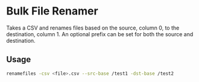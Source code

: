 # Bulk File Renamer

Takes a CSV and renames files based on the source, column 0, to the destination, column 1. An optional prefix can be set for both the source and destination.

## Usage

```bash
renamefiles -csv <file>.csv --src-base /test1 -dst-base /test2
```
